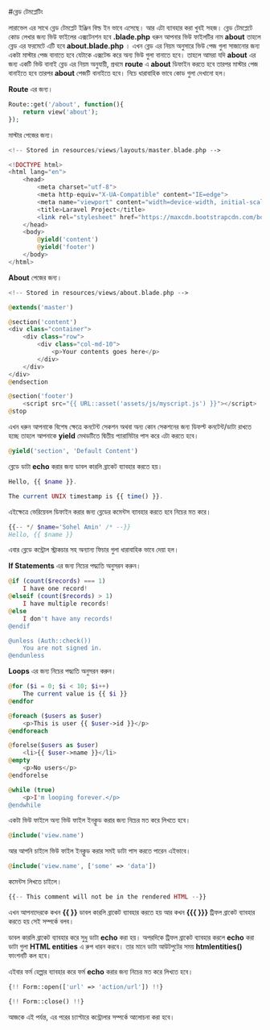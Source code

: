 #ব্লেড টেমপ্লেটিং

লারাভেল এর সাথে ব্লেড টেমপ্লেট ইঞ্জিন বিল্ড ইন ভাবে এসেছে। আর এটা ব্যাবহার করা খুবই সহজ।
ব্লেড টেমপ্লেটে কোড লেখার জন্য ভিউ ফাইলের এক্সটেনশন হবে **.blade.php** ধরুন আপনার ভিউ ফাইলটির নাম **about** তাহলে ব্লেড এর ফরমেটে এটি হবে **about.blade.php** ।
এখন ব্লেড এর নিয়ম অনুসারে ভিউ পেজ গুলা সাজানোর জন্য একটা মাস্টার পেজ বানাতে হবে যেটাকে এক্সটেন্ড করে অন্য ভিউ গুলা বানাতে হবে।
তাহলে আমরা যদি **about** এর জন্য একটি ভিউ বানাই ব্লেড এর নিয়ম অনুযায়ী, প্রথমে **route** এ **about** ডিফাইন করতে হবে তারপর মাস্টার পেজ বানাইতে হবে তারপর **about** পেজটি বানাইতে হবে। 
নিচে ধারাবাহিক ভাবে কোড গুলা দেখানো হল।

**Route** এর জন্য।

```php
Route::get('/about', function(){
	return view('about');
});
```

মাস্টার পেজের জন্য।

```php
<!-- Stored in resources/views/layouts/master.blade.php -->

<!DOCTYPE html>
<html lang="en">
	<head>
		<meta charset="utf-8">
		<meta http-equiv="X-UA-Compatible" content="IE=edge">
		<meta name="viewport" content="width=device-width, initial-scale=1">
		<title>Laravel Project</title>
		<link rel="stylesheet" href="https://maxcdn.bootstrapcdn.com/bootstrap/3.3.4/css/bootstrap.min.css">
	</head>
	<body>
		@yield('content')
		@yield('footer')
	</body>
</html>
```

**About** পেজের জন্য।

```php
<!-- Stored in resources/views/about.blade.php -->

@extends('master')

@section('content')
<div class="container">
	<div class="row">
		<div class="col-md-10">
			<p>Your contents goes here</p>
		</div>
	</div>
</div>
@endsection

@section('footer')
    <script src="{{ URL::asset('assets/js/myscript.js') }}"></script>
@stop
```

এখন ধরুন আপনাকে বিশেষ ক্ষেত্রে কনটেন্ট সেকশন অথবা অন্য কোন সেকশনের জন্য ডিফল্ট কনটেন্ট/ডাটা রাখতে হচ্ছে তাহলে আপনাকে **yield** মেথডটিতে দ্বিতীয় প্যারামিটার পাস করে এটা করতে হবে।

```php
@yield('section', 'Default Content')
```

ব্লেডে ডাটা **echo** করার জন্য ডাবল কারলি ব্রাকেট ব্যাবহার করতে হয়।

```php
Hello, {{ $name }}.

The current UNIX timestamp is {{ time() }}.
```

এইক্ষেত্রে ভেরিয়েবল ডিফাইন করার জন্য ব্লেডের কমেন্টস ব্যাবহার করতে হবে নিচের মত করে।

```php
{{-- */ $name='Sohel Amin' /* --}}
Hello, {{ $name }}
```

এবার ব্লেডে কন্ট্রোল স্ট্রাকচার সহ অন্যান্য ফিচার গুলা ধারাবাহিক ভাবে দেয়া হল।

**If Statements** এর জন্য নিচের পদ্ধ্যতি অনুসরন করুন।

```php
@if (count($records) === 1)
    I have one record!
@elseif (count($records) > 1)
    I have multiple records!
@else
    I don't have any records!
@endif

@unless (Auth::check())
    You are not signed in.
@endunless
```

**Loops** এর জন্য নিচের পদ্ধ্যতি অনুসরন করুন।

```php
@for ($i = 0; $i < 10; $i++)
    The current value is {{ $i }}
@endfor

@foreach ($users as $user)
    <p>This is user {{ $user->id }}</p>
@endforeach

@forelse($users as $user)
    <li>{{ $user->name }}</li>
@empty
    <p>No users</p>
@endforelse

@while (true)
    <p>I'm looping forever.</p>
@endwhile
```

একটা ভিউ ফাইলে অন্য ভিউ ফাইল ইনক্লুড করার জন্য নিচের মত করে লিখতে হবে।
```php
@include('view.name')
```

আর আপনি চাইলে ভিউ ফাইল ইনক্লুড করার সমই ডাটা পাস করতে পারেন এইভাবে।

```php
@include('view.name', ['some' => 'data'])
```

কমেন্টস লিখতে চাইলে।

```php
{{-- This comment will not be in the rendered HTML --}}
```


এখন আপনাদেরকে কখন **{{ }}** ডাবল কারলি ব্রাকেট ব্যাবহার করতে হয় আর কখন **{{{ }}}** ট্রিফল ব্রাকেট ব্যাবহার করতে হয় সেই সম্পর্কে বলব।


ডাবল কারলি ব্রাকেট ব্যাবহার করে সুধু ডাটা **echo** করা হয়। অপরদিকে ট্রিফল ব্রাকেট ব্যাবহার করলে **echo** করা ডাটা গুলা **HTML entities** এ রুপ ধারন করবে। তার মানে ডাটা আউটপুটের সময় **htmlentities()** ফাংশনটি কল হবে।

এইবার ফর্ম হেল্পার ব্যাবহার করে ফর্ম **echo** করার জন্য নিচের মত করে লিখতে হবে।

```php
{!! Form::open(['url' => 'action/url']) !!}

{!! Form::close() !!}
```

আজকে এই পর্যন্ত, এর পরের চ্যাপ্টারে কন্ট্রোলার সম্পর্কে আলোচনা করা হবে।

